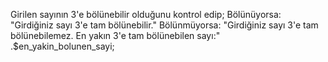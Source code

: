 Girilen sayının 3'e bölünebilir olduğunu kontrol edip;
Bölünüyorsa: "Girdiğiniz sayı 3'e tam bölünebilir."
Bölünmüyorsa: "Girdiğiniz sayı 3'e tam bölünebilemez. En yakın 3'e tam bölünebilen sayı:" .$en_yakin_bolunen_sayi;
